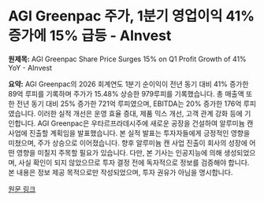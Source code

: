 # AGI Greenpac 주가, 1분기 영업이익 41% 증가에 15% 급등 - AInvest

**원제목:** AGI Greenpac Share Price Surges 15% on Q1 Profit Growth of 41% YoY - AInvest

**요약:** AGI Greenpac의 2026 회계연도 1분기 순이익이 전년 동기 대비 41% 증가한 89억 루피를 기록하며 주가가 15.48% 상승한 979루피를 기록했습니다. 총 매출액 또한 전년 동기 대비 25% 증가한 721억 루피였으며, EBITDA는 20% 증가한 176억 루피였습니다. 이러한 실적 개선은 운영 효율 증대, 제품 믹스 개선, 고객 관계 강화 등에 기인합니다.  AGI Greenpac은 우타르프라데시주에 새로운 공장을 건설하여 알루미늄 캔 사업에 진출할 계획임을 발표했습니다.  본 실적 발표는 투자자들에게 긍정적인 영향을 미쳤으며, 주가 상승으로 이어졌습니다.  향후 알루미늄 캔 사업 진출이 회사의 성장에 어떤 영향을 미칠지 주목할 필요가 있습니다.  다만, 본 기사는 인공지능에 의해 생성되었으며, 사실 확인이 되지 않았으므로 투자 결정 전에 독자적으로 정보를 검증해야 합니다.  본 내용은 정보 제공 목적으로만 작성되었으며, 투자 권유가 아님을 명시합니다.

[원문 링크](https://www.ainvest.com/news/agi-greenpac-share-price-surges-15-q1-profit-growth-41-yoy-2507/)
